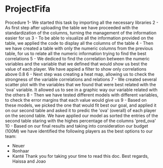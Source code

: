 # ProjectFifa
Procedure
1- We started this task by importing all the necessary libraries
2 - As first step after uploading the table we have proceeded with the standardization of the columns, turning the management of the information easier for us
3 - To be able to visualize all the information provided on the table, we applied the code to display all the columns of the table
4 - Then we have created a table with only the numeric columns from the previous table, for us to relate all the numeric information trying to find the best correlations
5 - We dediced to find the correlation between the numeric variables and the variable that we defined that would show us best the value of each player. We have appied a filter to show only correlations above 0.8
6 - Next step was creating a heat map, allowing us to check the strongness of the variable correlations and relations
7 - We created several scatter plot with the variables that we found that were best related with the 'ova' variable. It allowed us to see in a graphic way our variable related with the others
8 - Then we have tested different models with different variables, to check the error margins that each value would give us
9 - Based on these models, we picked the one that would fit best our goal, and applied it on our second table and asked it to predic the 'ova' (overall) of each player on the second table. We have applied our model as sorted the entries of the second table staring with the highes percentage of the columns 'pred_ova'
10 - Based on our final results and taking into consideration our budget (100M) we have identified the following players as the best options to our team:
- Neuer
- Ronhaar
- Kanté
Thank you for taking your time to read this doc. 
Best regards, 
Haissa and Joao 
